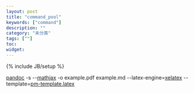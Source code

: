 ```yaml
---
layout: post
title: "command_pool"
keywords: ["command"]
description: ""
category: "未分类"
tags: [""]
toc: 
widget: 
---
```


{% include JB/setup %}

[pandoc](http://johnmacfarlane.net/pandoc/) -s --[mathjax](http://www.mathjax.org/) -o example.pdf example.md --latex-engine=[xelatex](http://www.xelatex.org/)  --template=[pm-template.latex](https://github.com/tzengyuxio/pages/tree/gh-pages/pandoc)
